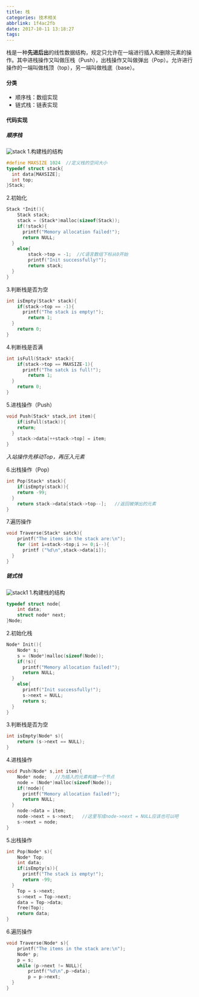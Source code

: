 ```yaml
---
title: 栈
categories: 技术相关
abbrlink: 1f4ac2fb
date: 2017-10-11 13:18:27
tags:
---
```

栈是一种**先进后出**的线性数据结构，规定只允许在一端进行插入和删除元素的操作。其中进栈操作又叫做压栈（Push），出栈操作又叫做弹出（Pop）。允许进行操作的一端叫做栈顶（top），另一端叫做栈底（base）。

#### 分类

* 顺序栈：数组实现
* 链式栈：链表实现
<!--more-->
#### 代码实现

##### 顺序栈

![stack](https://blogpic.skyhive.tech/pic%2Fstack.png)
1.构建栈的结构

```c
#define MAXSIZE 1024  //定义栈的空间大小
typedef struct stack{
  int data[MAXSIZE];
  int top;
}Stack;
```

2.初始化

```c
Stack *Init(){
    Stack stack;
    stack = (Stack*)malloc(sizeof(Stack));
    if(!stack){
      printf("Memory allocation failed!");
      return NULL;
  }
    else{
        stack->top = -1;  //C语言数组下标从0开始
        printf("Init successfully!");
        return stack;
  }
}
```

3.判断栈是否为空

```c
int isEmpty(Stack* stack){
    if(stack->top == -1){
      printf("The stack is empty!");
        return 1;
  }
    return 0;
}
```

4.判断栈是否满

```c
int isFull(Stack* stack){
    if(stack->top == MAXSIZE-1){
      printf("The satck is full!");
        return 1;
  }
    return 0;
}
```

5.进栈操作（Push）

```c
void Push(Stack* stack,int item){
    if(isFull(stack)){
    return;
  }
    stack->data[++stack->top] = item;
}
```

*入站操作先移动Top，再压入元素*

6.出栈操作（Pop）

```c
int Pop(Stack* stack){
    if(isEmpty(stack)){
    return -99;
  }
    return stack->data[stack->top--];   //返回被弹出的元素
}
```

7.遍历操作

```c
void Traverse(Stack* satck){
    printf("The items in the stack are:\n");
    for (int i=stack->top;i >= 0;i--){
      printf ("%d\n",stack->data[i]);
  }
}
```

##### 链式栈

![stack1](https://blogpic.skyhive.tech/pic%2Fstack1.png)
1.构建栈的结构

```c
typedef struct node{
    int data;
    struct node* next;
}Node;
```

2.初始化栈

```c
Node* Init(){
    Node* s;
    s = (Node*)malloc(sizeof(Node));
    if(!s){
      printf("Memory allocation failed!");
      return NULL;
  }
    else{
      printf("Init successfully!");
      s->next = NULL;
      return s;
  }
}
```

3.判断栈是否为空

```c
int isEmpty(Node* s){
    return (s->next == NULL);
}
```

4.进栈操作

```c
void Push(Node* s,int item){
    Node* node;   //为插入的元素构建一个节点
    node = (Node*)malloc(sizeof(Node));
    if(!node){
      printf("Memory allocation failed!");
      return NULL;
  }
    node->data = item;
    node->next = s->next;   //这里写成node->next = NULL应该也可以吧
    s->next = node;
}
```

5.出栈操作

```c
int Pop(Node* s){
    Node* Top;
    int data;
    if(isEmpty(s)){
      printf("The stack is empty!");
      return -99;
  }
    Top = s->next;
    s->next = Top->next;
    data = Top->data;
    free(Top);
    return data;
}
```

6.遍历操作

```c
void Traverse(Node* s){
    printf("The items in the stack are:\n");
    Node* p;
    p = s;
    while (p->next != NULL){
        printf("%d\n",p->data);
        p = p->next;
  }
}
```
